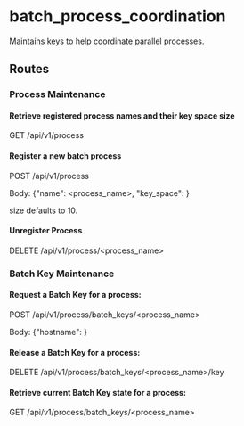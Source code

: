 # batch_process_coordination
Maintains keys to help coordinate parallel processes.

## Routes

### Process Maintenance

#### Retrieve registered process names and their key space size

GET /api/v1/process

#### Register a new batch process

POST /api/v1/process

Body: {"name": <process_name>, "key_space": <size>}
  
size defaults to 10.

#### Unregister Process

DELETE /api/v1/process/<process_name>

### Batch Key Maintenance

#### Request a Batch Key for a process:

POST /api/v1/process/batch_keys/<process_name>

Body: {"hostname": <hostname>}

#### Release a Batch Key for a process:

DELETE /api/v1/process/batch_keys/<process_name>/key

#### Retrieve current Batch Key state for a process:

GET /api/v1/process/batch_keys/<process_name>


